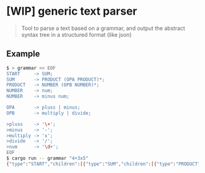# [WIP] generic text parser

> Tool to parse a text based on a grammar, and output the abstract syntax tree in a structured format (like json)

## Example
```bash
$ > grammar << EOF
START     -> SUM;
SUM       -> PRODUCT (OPA PRODUCT)*;
PRODUCT   -> NUMBER (OPB NUMBER)*;
NUMBER    -> num;
NUMBER    -> minus num;

OPA       -> pluss | minus;
OPB       -> multiply | divide;

>pluss    -> '\+';
>minus    -> '-';
>multiply -> 'x';
>divide   -> '/';
>num      -> '\d+';
EOF
$ cargo run -- grammar "4+3x5"
{"type":"START","children":[{"type":"SUM","children":[{"type":"PRODUCT","children":[{"type":"NUMBER","children":[{"type":"num","raw":"4"}]}]},{"type":"OPA","children":[{"type":"pluss","raw":"+"}]},{"type":"PRODUCT","children":[{"type":"NUMBER","children":[{"type":"num","raw":"3"}]},{"type":"OPB","children":[{"type":"multiply","raw":"x"}]},{"type":"NUMBER","children":[{"type":"num","raw":"5"}]}]}]}]}
```
